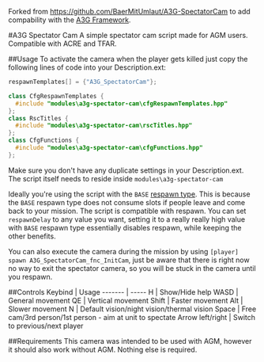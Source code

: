 Forked from https://github.com/BaerMitUmlaut/A3G-SpectatorCam to add compability with the [A3G Framework](https://github.com/a3g/a3g-framework-modules).

#A3G Spectator Cam
A simple spectator cam script made for AGM users. Compatible with ACRE and TFAR.

##Usage
To activate the camera when the player gets killed just copy the following lines of code into your Description.ext:
```c++
respawnTemplates[] = {"A3G_SpectatorCam"};

class CfgRespawnTemplates {
  #include "modules\a3g-spectator-cam\cfgRespawnTemplates.hpp"
};
class RscTitles {
  #include "modules\a3g-spectator-cam\rscTitles.hpp"
};
class CfgFunctions {
  #include "modules\a3g-spectator-cam\cfgFunctions.hpp"
};
```
Make sure you don't have any duplicate settings in your Description.ext. The script itself needs to reside inside `modules\a3g-spectator-cam`

Ideally you're using the script with the `BASE` [respawn type](https://community.bistudio.com/wiki/Arma_3_Respawn#Respawn_Types). This is because the `BASE` respawn type does not consume slots if people leave and come back to your mission. The script is compatible with respawn. You can set `respawnDelay` to any value you want, setting it to a really really high value with `BASE` respawn type essentially disables respawn, while keeping the other benefits.

You can also execute the camera during the mission by using `[player] spawn A3G_SpectatorCam_fnc_InitCam`, just be aware that there is right now no way to exit the spectator camera, so you will be stuck in the camera until you respawn.

##Controls
Keybind | Usage
------- | -----
H | Show/Hide help
WASD | General movement
QE | Vertical movement
Shift | Faster movement
Alt | Slower movement
N | Default vision/night vision/thermal vision
Space | Free cam/3rd person/1st person - aim at unit to spectate
Arrow left/right | Switch to previous/next player

##Requirements
This camera was intended to be used with AGM, however it should also work without AGM. Nothing else is required.

